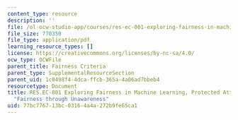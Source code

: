 ```yaml
---
content_type: resource
description: ''
file: /ol-ocw-studio-app/courses/res-ec-001-exploring-fairness-in-machine-learning-for-international-development-spring-2020/77bc776713bc03164a4a272b9fe65ca1_MITRES_EC001S19_video6.pdf
file_size: 770350
file_type: application/pdf
learning_resource_types: []
license: https://creativecommons.org/licenses/by-nc-sa/4.0/
ocw_type: OCWFile
parent_title: Fairness Criteria
parent_type: SupplementalResourceSection
parent_uid: 1c0498f4-4dca-ffcb-365a-4a06ad7bbeb4
resourcetype: Document
title: RES.EC-001 Exploring Fairness in Machine Learning, Protected Attributes and
  "Fairness through Unawareness"
uid: 77bc7767-13bc-0316-4a4a-272b9fe65ca1
---
```

